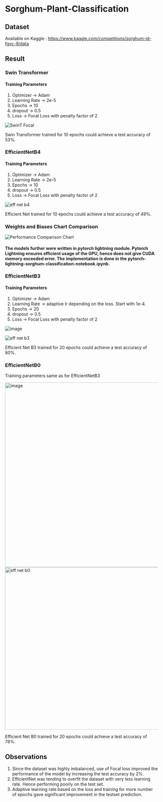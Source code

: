 # Sorghum-Plant-Classification

## Dataset
Available on Kaggle : https://www.kaggle.com/competitions/sorghum-id-fgvc-9/data

## Result

### Swin Transformer

#### Training Parameters
1. Optimizer -> Adam
2. Learning Rate -> 2e-5
3. Epochs -> 10
4. dropout -> 0.5
5. Loss -> Focal Loss with penalty factor of 2

![SwinT Focal](https://user-images.githubusercontent.com/45042726/161034604-b42265b3-8d2f-4509-b184-64b788badf89.jpg)

Swin Transformer trained for 10 epochs could achieve a test accuracy of 53%.

### EfficientNetB4

#### Training Parameters
1. Optimizer -> Adam
2. Learning Rate -> 2e-5
3. Epochs -> 10
4. dropout -> 0.5
5. Loss -> Focal Loss with penalty factor of 2

![eff net b4](https://user-images.githubusercontent.com/45042726/161035854-550be355-7f81-471e-96cf-ce1586d633ad.jpg)

Efficient Net trained for 10 epochs could achieve a test accuracy of 49%.

### Weights and Biases Chart Comparison
![Performance Comparison Chart](https://user-images.githubusercontent.com/45042726/161035988-1d08fd15-8d4e-46c7-ab51-a379133a8757.png)

#### The models further were written in pytorch lightning module. Pytorch Lightning ensures efficient usage of the GPU, hence does not give CUDA memory exceeded error. The implementation is done in the pytorch-lightning-sorghum-classification-notebook.ipynb.

### EfficientNetB3

#### Training Parameters
1. Optimizer -> Adam
2. Learning Rate -> adaptive lr depending on the loss. Start with 1e-4.
3. Epochs -> 20
4. dropout -> 0.5
5. Loss -> Focal Loss with penalty factor of 2

![image](https://user-images.githubusercontent.com/45042726/161562522-913af5c7-11a2-4acb-ac64-57fc24018238.png)

![eff net b3](https://user-images.githubusercontent.com/45042726/161560275-29615bc7-5f83-4dde-8e89-e947c6eb706f.png)

Efficient Net B3 trained for 20 epochs could achieve a test accuracy of 80%.

### EfficientNetB0

Training parameters same as for EfficientNetB3

<img width="609" alt="image" src="https://user-images.githubusercontent.com/45042726/164081750-c64bdfe1-91a0-4e3f-8362-7bac061e962d.png">

<img width="536" alt="eff net b0" src="https://user-images.githubusercontent.com/45042726/164081622-eb646147-fb54-49ec-a9fd-9d35143ef27b.png">

Efficient Net B0 trained for 20 epochs could achieve a test accuracy of 78%.

## Observations
1. Since the dataset was highly imbalanced, use of Focal loss improved the performance of the model by increasing the test accuracy by 2%.
2. EfficientNet was tending to overfit the dataset with very less learning rate. Hence performing poorly on the test set.
3. Adaptive learning rate based on the loss and training for more number of epochs gave significant improvement in the testset prediction.
